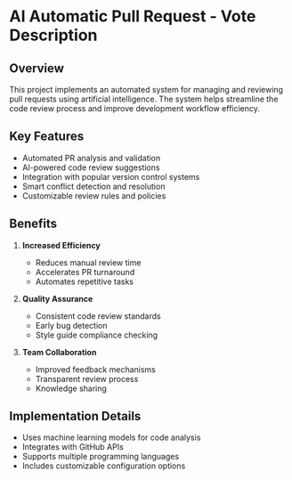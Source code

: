 # AI Automatic Pull Request - Vote Description

## Overview

This project implements an automated system for managing and reviewing pull requests using artificial intelligence. The system helps streamline the code review process and improve development workflow efficiency.

## Key Features

- Automated PR analysis and validation
- AI-powered code review suggestions
- Integration with popular version control systems
- Smart conflict detection and resolution
- Customizable review rules and policies

## Benefits

1. **Increased Efficiency**

   - Reduces manual review time
   - Accelerates PR turnaround
   - Automates repetitive tasks

2. **Quality Assurance**

   - Consistent code review standards
   - Early bug detection
   - Style guide compliance checking

3. **Team Collaboration**
   - Improved feedback mechanisms
   - Transparent review process
   - Knowledge sharing

## Implementation Details

- Uses machine learning models for code analysis
- Integrates with GitHub APIs
- Supports multiple programming languages
- Includes customizable configuration options
